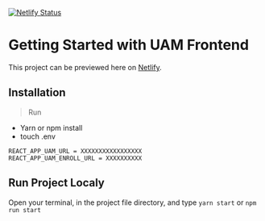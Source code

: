 [![Netlify Status](https://api.netlify.com/api/v1/badges/ba81d567-d084-4ca9-870c-b19039e08c20/deploy-status)](https://app.netlify.com/sites/uam-fe/deploys)

# Getting Started with UAM Frontend

This project can be previewed here on [Netlify](https://github.com/facebook/create-react-app).


## Installation

> Run
-  Yarn or npm install
-  touch .env

```env
REACT_APP_UAM_URL = XXXXXXXXXXXXXXXXX
REACT_APP_UAM_ENROLL_URL = XXXXXXXXXX

```


## Run Project Localy
Open your terminal, in the project file directory, and type `yarn start` or `npm run start` 